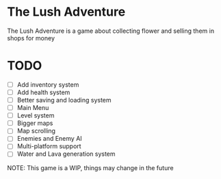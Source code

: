 # The Lush Adventure

The Lush Adventure is a game about collecting flower and selling them in shops for money

# TODO
  - [ ] Add inventory system
  - [ ] Add health system
  - [ ] Better saving and loading system
  - [ ] Main Menu
  - [ ] Level system
  - [ ] Bigger maps
  - [ ] Map scrolling
  - [ ] Enemies and Enemy AI
  - [ ] Multi-platform support
  - [ ] Water and Lava generation system

NOTE: This game is a WIP, things may change in the future
